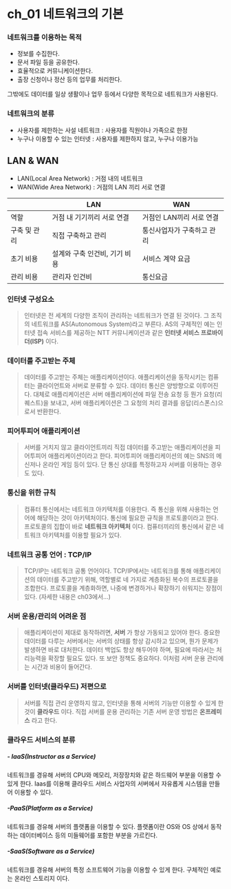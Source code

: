 # ch_01 네트워크의 기본
### 네트워크를 이용하는 목적
- 정보를 수집한다.
- 문서 파일 등을 공유한다.
- 효율적으로 커뮤니케이션한다.
- 출장 신청이나 정산 등의 업무를 처리한다.   



그밖에도 데이터를 일상 생활이나 업무 등에서 다양한 목적으로 네트워크가 사용된다.


### 네트워크의 분류
- 사용자를 제한하는 사설 네트워크 : 사용자를 직원이나 가족으로 한정
- 누구나 이용할 수 있는 인터넷 : 사용자를 제한하지 않고, 누구나 이용가능



## LAN & WAN
- LAN(Local Area Network) : 거점 내의 네트워크 
- WAN(Wide Area Network) : 거점의 LAN 끼리 서로 연결
 


| | LAN | WAN |
|------ | ------ | ------ |
|역할| 거점 내 기기끼리 서로 연결 | 거점인 LAN끼리 서로 연결 |
|구축 및 관리| 직접 구축하고 관리 | 통신사업자가 구축하고 관리 |
|초기 비용| 설계와 구축 인건비, 기기 비용 | 서비스 계약 요금 |
|관리 비용| 관리자 인건비 | 통신요금 |


### 인터넷 구성요소
> 인터넷은  전 세계의 다양한 조직이 관리하는 네트워크가 연결 된 것이다.
그 조직의 네트워크를 AS(Autonomous System)라고 부른다.
AS의 구체적인 예는 인터넷 접속 서비스를 제공하는 NTT 커뮤니케이션과 같은 __인터넷 서비스 프로바이더(ISP)__ 이다.

### 데이터를 주고받는 주체
> 데이터를 주고받는 주체는 애플리케이션이다. 애플리케이션을 동작시키는 컴퓨터는 클라이언트와 서버로 분류할 수 있다.
데이터 통신은 양방향으로 이루어진다. 대체로 애플리케이션은 서버 애플리케이션에 파일 전송 요청 등 뭔가 요청(리퀘스트)을 보내고, 서버 애플리케이션은 그 요청의 처리 결과를 응답(리스폰스)으로서 반환한다.


### 피어투피어 애플리케이션
> 서버를 거치지 않고 클라이언트끼리 직접 데이터를 주고받는 애플리케이션을 피어투피어 애플리케이션이라고 한다.
피어투피어 애플리케이션의 예는 SNS의 메신저나 온라인 게임 등이 있다. 단 통신 상대를 특정하고자 서버를 이용하는 경우도 있다.


### 통신을 위한 규칙
> 컴퓨터 통신에서는 네트워크 아키텍처를 이용한다. 즉 통신을 위해 사용하는 언어에 해당하는 것이 아키텍처이다.
통신에 필요한 규칙을 프로토콜이라고 한다. 프로토콜의 집합이 바로 __네트워크 아키텍처__ 이다.
컴퓨터끼리의 통신에서 같은 네트워크 아키텍처를 이용할 필요가 있다.


### 네트워크 공통 언어 : TCP/IP
> TCP/IP는 네트워크 공통 언어이다.
TCP/IP에서는 네트워크를 통해 애플리케이션의 데이터를 주고받기 위해, 역할별로 네 가지로 계층화된 복수의 프로토콜을 조합한다.
프로토콜을 계층화하면, 나중에 변경하거나 확장하기 쉬워지는 장점이 있다.
(자세한 내용은 ch03에서...)


### 서버 운용/관리의 어려운 점
> 애플리케이션이 제대로 동작하려면, __서버__ 가 항상 가동되고 있어야 한다. 
중요한 데이터를 다루는 서버에서는 서버의 상태를 항상 감시하고 있으며, 뭔가 문제가 발생하면 바로 대처한다. 
데이터 백업도 항상 해두어야 하며, 필요에 따라서는 처리능력을 확장할 필요도 있다. 또 보안 정책도 중요하다. 이처럼 서버 운용 관리에는 시간과 비용이 들어간다.



### 서버를 인터넷(클라우드) 저편으로
> 서버를 직접 관리 운영하지 않고, 인터넷을 통해 서버의 기능만 이용할 수 있게 한 것이 __클라우드__ 이다.
직접 서버를 운용 관리하는 기존 서버 운영 방법은 __온프레미스__ 라고 한다.



### 클라우드 서비스의 분류
##### __- IaaS(Instructor as a Service)__
네트워크를 경유해 서버의 CPU와 메모리, 저장장치와 같은 하드웨어 부분을 이용할 수 있게 한다.
Iaas를 이용해 클라우드 서비스 사업자의 서버에서 자유롭게 시스템을 만들어 이용할 수 있다.
##### __-PaaS(Platform as a Service)__
네트워크를 경유해 서버의 플랫폼을 이용할 수 있다. 플랫폼이란 OS와 OS 상에서 동작하는 데이터베이스 등의 미들웨어를 포함한 부분을 가르킨다.
##### __-SaaS(Software as a Service)__
네트워크를 경유해 서버의 특정 소프트웨어 기능을 이용할 수 있게 한다.
구체적인 예로는 온라인 스토리지 이다.